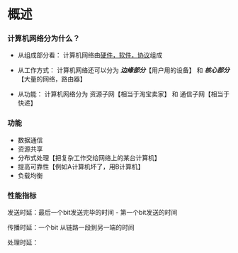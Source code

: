 # 概述
### 计算机网络分为什么？
- 从组成部分看：
计算机网络由<u>硬件，软件，协议</u>组成

- 从工作方式：
计算机网络还可以分为 ***边缘部分***【用户用的设备】 和 ***核心部分***【大量的网络，路由器】

- 从功能：
计算机网络分为 资源子网【相当于淘宝卖家】 和 通信子网【相当于快递】
### 功能
- 数据通信
- 资源共享
- 分布式处理【把复杂工作交给网络上的某台计算机】
- 提高可靠性【例如A计算机坏了，用B计算机】
- 负载均衡
### 性能指标
发送时延：最后一个bit发送完毕的时间 - 第一个bit发送的时间

传播时延：一个bit 从链路一段到另一端的时间

处理时延：

























